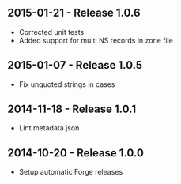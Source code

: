 ## 2015-01-21 - Release 1.0.6

- Corrected unit tests
- Added support for multi NS records in zone file

## 2015-01-07 - Release 1.0.5

- Fix unquoted strings in cases

## 2014-11-18 - Release 1.0.1

- Lint metadata.json

## 2014-10-20 - Release 1.0.0

- Setup automatic Forge releases
